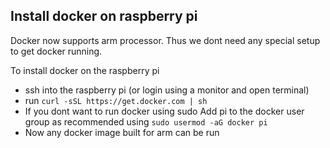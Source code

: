 ## Install docker on raspberry pi

Docker now supports arm processor.
Thus we dont need any special setup to get docker running.

To install docker on the raspberry pi

* ssh into the raspberry pi (or login using a monitor and open terminal)
* run ```curl -sSL https://get.docker.com | sh```
* If you dont want to run docker using sudo
Add pi to the docker user group as recommended using
```sudo usermod -aG docker pi```
* Now any docker image built for arm can be run